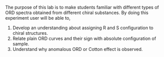  The purpose of this lab is to make students familiar with different types of ORD spectra obtained from different chiral substances. By doing this experiment user will be able to,

   1. Develop an understanding about assigning R and S configuration to chiral structures.
   2. Relate plain ORD curves and their sign with absolute configuration of sample.
   3. Understand why anomalous ORD or Cotton effect is observed.
